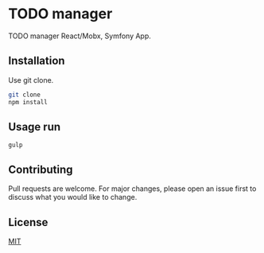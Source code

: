 # TODO manager

TODO manager React/Mobx, Symfony App.

## Installation

Use git clone.

```bash
git clone
npm install
```

## Usage run

```
gulp
```

## Contributing
Pull requests are welcome. For major changes, please open an issue first to discuss what you would like to change.

## License
[MIT](https://choosealicense.com/licenses/mit/)
